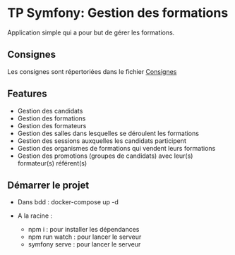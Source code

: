 # TP Symfony: Gestion des formations

Application simple qui a pour but de gérer les formations.

## Consignes 

Les consignes sont répertoriées dans le fichier [Consignes](Consignes.md)

## Features

- Gestion des candidats
- Gestion des formations
- Gestion des formateurs
- Gestion des salles dans lesquelles se déroulent les formations
- Gestion des sessions auxquelles les candidats participent
- Gestion des organismes de formations qui vendent leurs formations
- Gestion des promotions (groupes de candidats) avec leur(s) formateur(s) référent(s)

## Démarrer le projet

- Dans bdd : docker-compose up -d

- A la racine :
    - npm i : pour installer les dépendances
    - npm run watch : pour lancer le serveur
    - symfony serve : pour lancer le serveur